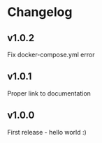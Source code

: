 # Changelog

## v1.0.2

Fix docker-compose.yml error

## v1.0.1

Proper link to documentation

## v1.0.0

First release - hello world :)
